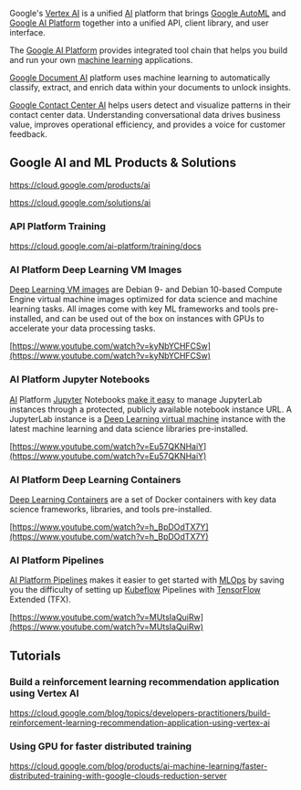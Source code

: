
Google's [Vertex AI]( https://cloud.google.com/vertex-ai ) is a unified [AI](AI) platform that brings [Google AutoML](AutoML) and [Google AI Platform](https://cloud.google.com/ai-platform/docs) together into a unified API, client library, and user interface. 


The [Google AI Platform](https://cloud.google.com/ai-platform/docs) provides integrated tool chain  that helps you build and run your own [machine learning](Machine-Learning) applications.

[Google Document AI](Document-AI) platform uses machine learning  to automatically classify, extract, and enrich data within your documents to unlock insights. 

[Google Contact Center AI](Contact-Center-AI)  helps users detect and visualize patterns in their contact center data. Understanding conversational data drives business value, improves operational efficiency, and provides a voice for customer feedback.


## Google AI and ML Products & Solutions

https://cloud.google.com/products/ai

https://cloud.google.com/solutions/ai

### API Platform Training

https://cloud.google.com/ai-platform/training/docs


### AI Platform Deep Learning VM Images

[Deep Learning VM images]( https://cloud.google.com/ai-platform/deep-learning-vm/docs ) are Debian 9- and Debian 10-based Compute Engine virtual machine images optimized for data science and machine learning tasks. All images come with key ML frameworks and tools pre-installed, and can be used out of the box on instances with GPUs to accelerate your data processing tasks.



[https://www.youtube.com/watch?v=kyNbYCHFCSw](https://www.youtube.com/watch?v=kyNbYCHFCSw)


### AI Platform Jupyter Notebooks

[AI](AI) Platform [Jupyter](Jupyter) Notebooks [make it easy]( https://cloud.google.com/ai-platform/notebooks/docs  ) to manage JupyterLab instances through a protected, publicly available notebook instance URL. A JupyterLab instance is a [Deep Learning virtual machine](https://cloud.google.com/ai-platform/deep-learning-vm/docs) instance with the latest machine learning and data science libraries pre-installed.



[https://www.youtube.com/watch?v=Eu57QKNHaiY](https://www.youtube.com/watch?v=Eu57QKNHaiY)


### AI Platform Deep Learning Containers


[Deep Learning Containers]( https://cloud.google.com/ai-platform/deep-learning-containers/docs ) are a set of Docker containers with key data science frameworks, libraries, and tools pre-installed.



[https://www.youtube.com/watch?v=h_BpDOdTX7Y](https://www.youtube.com/watch?v=h_BpDOdTX7Y)


### AI Platform Pipelines

[AI Platform Pipelines](https://cloud.google.com/ai-platform/pipelines/docs)  makes it easier to get started with [MLOps](MLOps) by saving you the difficulty of setting up [Kubeflow](Kubeflow) Pipelines with [TensorFlow](Tensorflow) Extended (TFX). 




[https://www.youtube.com/watch?v=MUtsIaQuiRw](https://www.youtube.com/watch?v=MUtsIaQuiRw)

## Tutorials

### Build a reinforcement learning recommendation application using Vertex AI

https://cloud.google.com/blog/topics/developers-practitioners/build-reinforcement-learning-recommendation-application-using-vertex-ai

### Using GPU for faster distributed training

https://cloud.google.com/blog/products/ai-machine-learning/faster-distributed-training-with-google-clouds-reduction-server